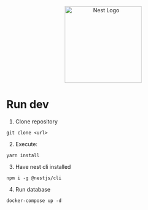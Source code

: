 <p align="center">
  <a href="http://nestjs.com/" target="blank"><img src="https://nestjs.com/img/logo-small.svg" width="200" alt="Nest Logo" /></a>
</p>

[circleci-image]: https://img.shields.io/circleci/build/github/nestjs/nest/master?token=abc123def456
[circleci-url]: https://circleci.com/gh/nestjs/nest

# Run dev

1. Clone repository

```
git clone <url>
```

2. Execute:

```
yarn install
```

3. Have nest cli installed

```
npm i -g @nestjs/cli
```

4. Run database

```
docker-compose up -d
```
